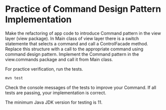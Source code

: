 # Practice of Command Design Pattern Implementation

Make the refactoring of app code to introduce Command pattern in the view layer (view package). In Main class of view layer there is a switch statemente that selects a command and call a ControlFacade method. Replace this structure with a call to the appropriate command using command design pattern. Implement the Command pattern in the view.commands package and call it from Main class.

For practice verification, run the tests. 

```bash
mvn test
```

Check the console messages of the tests to improve your Command. If all tests are passing, your implementation is correct. 

The minimum Java JDK  version for testing is 11.
